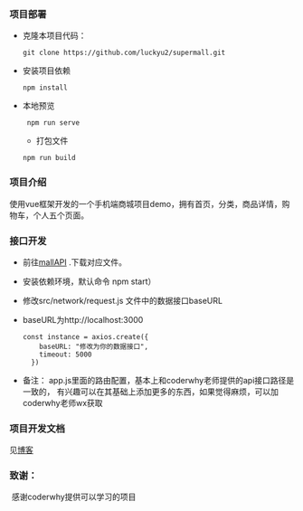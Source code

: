 ### 项目部署

- 克隆本项目代码：

    ```
    git clone https://github.com/luckyu2/supermall.git
    ```

- 安装项目依赖

    ```
    npm install
    ```

- 本地预览

   ```
    npm run serve 
   ```

  - 打包文件

  ```
  npm run build
  ```

### 项目介绍

使用vue框架开发的一个手机端商城项目demo，拥有首页，分类，商品详情，购物车，个人五个页面。

 ### 接口开发

   - 前往[mallAPI](https://github.com/luckyu2/mallAPI) .下载对应文件。

   - 安装依赖环境，默认命令 npm  start）

   - 修改src/network/request.js 文件中的数据接口baseURL

   - baseURL为http://localhost:3000

     ```
     const instance = axios.create({
         baseURL: "修改为你的数据接口",
         timeout: 5000
       })
     ```
   - 备注： app.js里面的路由配置，基本上和coderwhy老师提供的api接口路径是一致的，
   有兴趣可以在其基础上添加更多的东西，如果觉得麻烦，可以加coderwhy老师wx获取
### 项目开发文档

见[博客](https://luckyu.xyz/2021/01/13/%E7%A7%BB%E5%8A%A8%E7%AB%AFXX%E8%B4%AD%E5%95%86%E5%9F%8E%E9%A1%B9%E7%9B%AE%E5%BC%80%E5%8F%91%E6%80%9D%E8%B7%AF/)

 

 ### 致谢：

​    感谢coderwhy提供可以学习的项目
